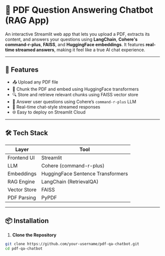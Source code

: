 # 📄 PDF Question Answering Chatbot (RAG App)

An interactive Streamlit web app that lets you upload a PDF, extracts its content, and answers your questions using **LangChain**, **Cohere's command-r-plus**, **FAISS**, and **HuggingFace embeddings**. It features **real-time streamed answers**, making it feel like a true AI chat experience.

---

## 🚀 Features

- 📤 Upload any PDF file
- 🧠 Chunk the PDF and embed using HuggingFace transformers
- 🔍 Store and retrieve relevant chunks using FAISS vector store
- 🤖 Answer user questions using Cohere’s `command-r-plus` LLM
- 💬 Real-time chat-style streamed responses
- 🌐 Easy to deploy on Streamlit Cloud

---

## 🛠️ Tech Stack

| Layer        | Tool |
|--------------|------|
| Frontend UI  | Streamlit |
| LLM          | Cohere (command-r-plus) |
| Embeddings   | HuggingFace Sentence Transformers |
| RAG Engine   | LangChain (RetrievalQA) |
| Vector Store | FAISS |
| PDF Parsing  | PyPDF |

---

## 📦 Installation

1. **Clone the Repository**

```bash
git clone https://github.com/your-username/pdf-qa-chatbot.git
cd pdf-qa-chatbot
